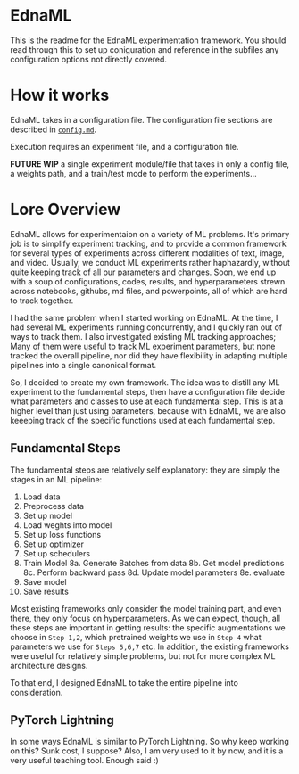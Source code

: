 # EdnaML

This is the readme for the EdnaML experimentation framework. You should read through this to set up coniguration and reference in the subfiles any configuration options not directly covered.


# How it works

EdnaML takes in a configuration file. The configuration file sections are described in [`config.md`]("./config.md").

Execution requires an experiment file, and a configuration file.

**FUTURE WIP**
a single experiment module/file that takes in only a config file, a weights path, and a train/test mode to perform the experiments...


# Lore Overview

EdnaML allows for experimentaion on a  variety of ML problems. It's primary job is to simplify experiment tracking, and to provide a common framework for several types of experiments across different modalities of text, image, and video. Usually, we conduct ML experiments rather haphazardly, without quite keeping track of all our parameters and changes. Soon, we end up with a soup of configurations, codes, results, and hyperparameters strewn across notebooks, githubs, md files, and powerpoints, all of which are hard to track together.

I had the same problem when I started working on EdnaML. At the time, I had several ML experiments running concurrently, and I quickly ran out of ways to track them. I also investigated existing ML tracking approaches; Many of them were useful to track ML experiment parameters, but none tracked the overall pipeline, nor did they have flexibility in adapting multiple pipelines into a single canonical format.

So, I decided to create my own framework. The idea was to distill any ML experiment to the fundamental steps, then have a configuration file decide what parameters and classes to use at each fundamental step. This is at a higher level than just using parameters, because with EdnaML, we are also keeeping track of the specific functions used at each fundamental step. 

## Fundamental Steps

The fundamental steps are relatively self explanatory: they are simply the stages in an ML pipeline:

1. Load data
2. Preprocess data
3. Set up model
4. Load weghts into model
5. Set up loss functions
6. Set up optimizer
7. Set up schedulers
8. Train Model
    8a. Generate Batches from data
    8b. Get model predictions
    8c. Perform backward pass
    8d. Update model parameters
    8e. evaluate
9. Save model
10. Save results

Most existing frameworks only consider the model training part, and even there, they only focus on hyperparameters. As we can expect, though, all these steps are important in getting results: the specific augmentations we choose in `Step 1,2`, which pretrained weights we use in `Step 4` what parameters we use for `Steps 5,6,7` etc. In addition, the existing frameworks were useful for relatively simple problems, but not for more complex ML architecture designs. 

To that end, I designed EdnaML to take the entire pipeline into consideration.

## PyTorch Lightning

In some ways EdnaML is similar to PyTorch Lightning. So why keep working on this? Sunk cost, I suppose? Also, I am very used to it by now, and it is a very useful teaching tool. Enough said :)








